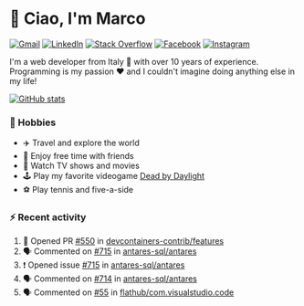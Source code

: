 # 👋 Ciao, I'm Marco

[![Gmail](https://img.shields.io/badge/Gmail-%23BB001B?style=flat-square&logo=gmail&logoColor=white)](mailto:gremo1982@gmail.com)
[![LinkedIn](https://img.shields.io/badge/LinkedIn-%230e76a8?style=flat-square&logo=linkedin)](https://www.linkedin.com/in/marco-polichetti)
[![Stack Overflow](https://img.shields.io/stackexchange/stackoverflow/r/220180?style=flat&logo=stackoverflow&label=Stack%20Overflow&color=%23F47F24)](https://stackoverflow.com/users/220180)
[![Facebook](https://img.shields.io/badge/-Facebook-%234267B2?style=flat-square&logo=facebook&logoColor=white)](https://www.facebook.com/marco.poliketti)
[![Instagram](https://img.shields.io/badge/-Instagram-%23C13584?style=flat-square&logo=instagram&logoColor=white)](https://www.instagram.com/marco.gremo)

I'm a web developer from Italy 🍕 with over 10 years of experience. Programming is my passion ❤️ and I couldn't imagine doing anything else in my life!

[![GitHub stats](https://github-readme-stats.vercel.app/api?username=gremo&show_icons=true&rank_icon=github&theme=transparent)](https://github.com/anuraghazra/github-readme-stats)

### 📅 Hobbies

- ✈️ Travel and explore the world
- 🍻 Enjoy free time with friends
- 🎥 Watch TV shows and movies
- 🕹️ Play my favorite videogame [Dead by Daylight](https://deadbydaylight.com)
- ⚽ Play tennis and five-a-side

### ⚡ Recent activity

<!--START_SECTION:activity-->
1. 💪 Opened PR [#550](https://github.com/devcontainers-contrib/features/pull/550) in [devcontainers-contrib/features](https://github.com/devcontainers-contrib/features)
2. 🗣 Commented on [#715](https://github.com/antares-sql/antares/issues/715#issuecomment-1812129356) in [antares-sql/antares](https://github.com/antares-sql/antares)
3. ❗ Opened issue [#715](https://github.com/antares-sql/antares/issues/715) in [antares-sql/antares](https://github.com/antares-sql/antares)
4. 🗣 Commented on [#714](https://github.com/antares-sql/antares/issues/714#issuecomment-1807979934) in [antares-sql/antares](https://github.com/antares-sql/antares)
5. 🗣 Commented on [#55](https://github.com/flathub/com.visualstudio.code/issues/55#issuecomment-1807269887) in [flathub/com.visualstudio.code](https://github.com/flathub/com.visualstudio.code)
<!--END_SECTION:activity-->
